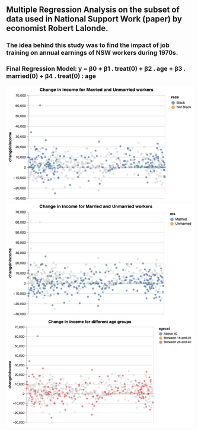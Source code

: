 ## Multiple Regression Analysis on the subset of data used in National Support Work (paper) by economist Robert Lalonde.

### The idea behind this study was to find the impact of job training on annual earnings of NSW workers during 1970s.

### Final Regression Model: y = β0  + β1 . treat(0) + β2 . age + β3 . married(0) + β4 . treat(0) : age

![](EDA_images/black.png) ![](EDA_images/married.png) ![](EDA_images/26and40.png)
